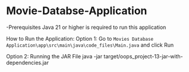 # Movie-Databse-Application

-Prerequisites
Java 21 or higher is required to run this application

How to Run the Application:
Option 1: 
  Go to `Movies Database Application\app\src\main\java\code_files\Main.java` and click Run

Option 2: 
Running the JAR File
java -jar target/oops_project-13-jar-with-dependencies.jar

